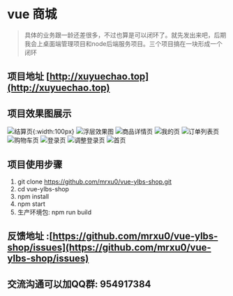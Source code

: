 # vue 商城

> 具体的业务跟一龄还差很多，不过也算是可以闭环了。就先发出来吧，后期我会上桌面端管理项目和node后端服务项目。三个项目搞在一块形成一个闭环

## 项目地址 [http://xuyuechao.top](http://xuyuechao.top)

## 项目效果图展示
![结算页](./README_IMG/9.jpg){:width:100px}
![浮层效果图](./README_IMG/8.jpg)
![商品详情页](./README_IMG/7.jpg)
![我的页](./README_IMG/6.jpg)
![订单列表页](./README_IMG/5.jpg)
![购物车页](./README_IMG/4.jpg)
![登录页](./README_IMG/3.jpg)
![调整登录页](./README_IMG/2.jpg)
![首页](./README_IMG/1.jpg)




## 项目使用步骤

1. git clone https://github.com/mrxu0/vue-ylbs-shop.git
2. cd vue-ylbs-shop
3. npm install
4. npm start
5. 生产环境包: npm run build


## 反馈地址 :[https://github.com/mrxu0/vue-ylbs-shop/issues](https://github.com/mrxu0/vue-ylbs-shop/issues)

## 交流沟通可以加QQ群: 954917384
